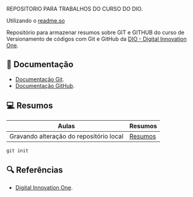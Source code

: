REPOSITORIO PARA TRABALHOS DO CURSO DO DIO.

Utilizando o [readme.so](https://readme.so/pt)

Repositório para armazenar resumos sobre GIT e GITHUB do curso de Versionamento de códigos com Git e GitHub da [DIO - Digital Innovation One](https://www.dio.me/).

## 📖 Documentação
- [Documentação Git](https://git-scm-com/doc).
- [Documentação GitHub](https://docs.github.com/).

## 💻 Resumos

| Aulas | Resumos |
| ----- | ------ |
| Gravando alteração do repositório local | [Resumos]() |

```
git init
```

## 🔍 Referências
- [Digital Innovation One](https://www.dio.me/).

